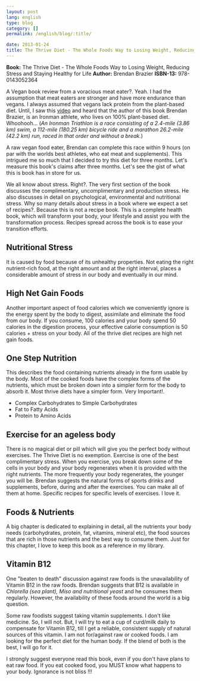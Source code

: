 ```yaml
---
layout: post
lang: english
type: blog
category: []
permalink: /english/blog/:title/

date: 2013-01-24
title: The Thrive Diet - The Whole Foods Way to Losing Weight, Reducing Stress and Staying Healthy for Life
---
```


**Book:** The Thrive Diet - The Whole Foods Way to Losing Weight, Reducing Stress and Staying Healthy for Life
**Author:** Brendan Brazier
**ISBN-13:** 978-0143052364

A Vegan book review from a voracious meat eater?. Yeah. I had the assumption that meat eaters are stronger and have more endurance than vegans. I always assumed that vegans lack protein from the plant-based diet. Until, I saw this [video]({{site[page.lang][page.type].url}}/cooked-food-vs-raw-vegan-food/) and heard that the author of this book Brendan Brazier, is an Ironman athlete, who lives on 100% plant-based diet. Whoohooh... (*An Ironman Triathlon is a race consisting of a 2.4-mile (3.86 km) swim, a 112-mile (180.25 km) bicycle ride and a marathon 26.2-mile (42.2 km) run, raced in that order and without a break.*)

A raw vegan food eater, Brendan can complete this race within 9 hours (on par with the worlds best athletes, who eat meat and supplements). This intrigued me so much that I decided to try this diet for three months. Let's measure this book's claims after three months. Let's see the gist of what this is book has in store for us.

We all know about stress. Right?. The very first section of the book discusses the complimentary, uncomplimentary and production stress. He also discusses in detail on psychological, environmental and nutritional stress. Why so many details about stress in a book where we expect a set of recipes?. Because this is not a recipe book. This is a complete health book, which will transform your body, your lifestyle and assist you with the transformation process. Recipes spread across the book is to ease your transition efforts.

## Nutritional Stress

It is caused by food because of its unhealthy properties. Not eating the right nutrient-rich food, at the right amount and at the right interval, places a considerable amount of stress in our body and eventually in our mind.

## High Net Gain Foods

Another important aspect of food calories which we conveniently ignore is the energy spent by the body to digest, assimilate and eliminate the food from our body. If you consume, 100 calories and your body spend 50 calories in the digestion process, your effective calorie consumption is 50 calories + stress on your body. All of the thrive diet recipes are high net gain foods.

## One Step Nutrition

This describes the food containing nutrients already in the form usable by the body. Most of the cooked foods have the complex forms of the nutrients, which must be broken down into a simpler form for the body to absorb it. Most thrive diets have a simpler form. Very Important!.

* Complex Carbohydrates to Simple Carbohydrates
* Fat to Fatty Acids
* Protein to Amino Acids

## Exercise for an ageless body

There is no magical diet or pill which will give you the perfect body without exercises. The Thrive Diet is no exemption. Exercise is one of the best complimentary stress. When you exercise, you break down some of the cells in your body and your body regenerates when it is provided with the right nutrients. The more frequently your body regenerates, the younger you will be. Brendan suggests the natural forms of sports drinks and supplements, before, during and after the exercises. You can make all of them at home. Specific recipes for specific levels of exercises. I love it.

## Foods & Nutrients

A big chapter is dedicated to explaining in detail, all the nutrients your body needs (carbohydrates, protein, fat, vitamins, mineral etc), the food sources that are rich in those nutrients and the best way to consume them. Just for this chapter, I love to keep this book as a reference in my library.

## Vitamin B12

One "beaten to death" discussion against raw foods is the unavailability of Vitamin B12 in the raw foods. Brendan suggests that B12 is available in *Chlorella (sea plant), Miso and nutritional yeast* and he consumes them regularly. However, the availability of these foods around the world is a big question.

Some raw foodists suggest taking vitamin supplements. I don't like medicine. So, I will not. But, I will try to eat a cup of curd/milk daily to compensate for Vitamin B12, till I get a reliable, consistent supply of natural sources of this vitamin. I am not for/against raw or cooked foods. I am looking for the perfect diet for the human body. If the blend of both is the best, I will go for it.

I strongly suggest everyone read this book, even if you don't have plans to eat raw food. If you eat cooked food, you MUST know what happens to your body. Ignorance is not bliss !!!
